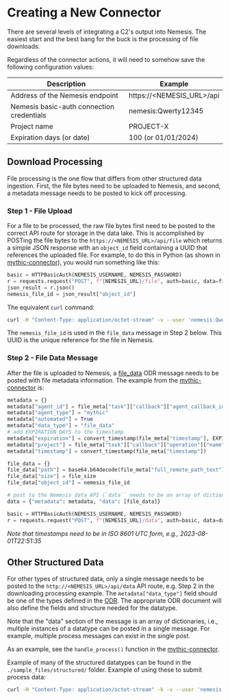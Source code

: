 # Creating a New Connector

There are several levels of integrating a C2's output into Nemesis. The easiest start and the best bang for the buck is the processing of file downloads.

Regardless of the connector actions, it will need to somehow save the following configuration values:

| Description                               | Example                      |
| ----------------------------------------- | ---------------------------- |
| Address of the Nemesis endpoint           | https://<NEMESIS_URL>/api     |
| Nemesis basic-auth connection credentials | nemesis:Qwerty12345          |
| Project name                              | PROJECT-X                    |
| Expiration days (or date)                 | 100 (or 01/01/2024)          |

## Download Processing

File processing is the one flow that differs from other structured data ingestion. First, the file bytes need to be uploaded to Nemesis, and second, a metadata message needs to be posted to kick off processing.

### Step 1 - File Upload

For a file to be processed, the raw file bytes first need to be posted to the correct API route for storage in the data lake. This is accomplished by POSTing the file bytes to the `https://<NEMESIS_URL>/api/file` which returns a simple JSON response with an `object_id` field containing a UUID that references the uploaded file. For example, to do this in Python (as shown in [mythic-connector](https://github.com/SpecterOps/Nemesis/blob/main/cmd/connectors/mythic-connector/sync.py)), you would run something like this:

```python
basic = HTTPBasicAuth(NEMESIS_USERNAME, NEMESIS_PASSWORD)
r = requests.request("POST", f"{NEMESIS_URL}/file", auth=basic, data=file_bytes, headers={"Content-Type": "application/octet-stream"})
json_result = r.json()
nemesis_file_id = json_result["object_id"]
```
The equivalent `curl` command:
```bash
curl -H "Content-Type: application/octet-stream" -v --user 'nemesis:Qwerty12345' -k --data-binary @/etc/issue https://192.168.230.42:8080/api/file
```

The `nemesis_file_id` is used in the `file_data` message in Step 2 below. This UUID is the unique reference for the file in Nemesis.

### Step 2 - File Data Message

After the file is uploaded to Nemesis, a [file_data](odr/references/file_data.md) ODR message needs to be posted with file metadata information. The example from the [mythic-connector](https://github.com/SpecterOps/Nemesis/blob/main/cmd/connectors/mythic-connector/sync.py) is:

```python
metadata = {}
metadata["agent_id"] = file_meta["task"]["callback"]["agent_callback_id"]
metadata["agent_type"] = "mythic"
metadata["automated"] = True
metadata["data_type"] = "file_data"
# add EXPIRATION_DAYS to the timestamp
metadata["expiration"] = convert_timestamp(file_meta["timestamp"], EXPIRATION_DAYS)
metadata["project"] = file_meta["task"]["callback"]["operation"]["name"]
metadata["timestamp"] = convert_timestamp(file_meta["timestamp"])

file_data = {}
file_data["path"] = base64.b64decode(file_meta["full_remote_path_text"]).decode("utf-8").replace("\\", "/")
file_data["size"] = file_size
file_data["object_id"] = nemesis_file_id

# post to the Nemesis data API (`data`` needs to be an array of dictionaries!)
data = {"metadata": metadata, "data": [file_data]}

basic = HTTPBasicAuth(NEMESIS_USERNAME, NEMESIS_PASSWORD)
r = requests.request("POST", f"{NEMESIS_URL}/data", auth=basic, data=data, headers={"Content-Type": "application/octet-stream"})
```

*Note that timestamps need to be in ISO 8601 UTC form, e.g., 2023-08-01T22:51:35*


## Other Structured Data

For other types of structured data, only a single message needs to be posted to the `http://<NEMESIS_URL>/api/data` API route, e.g. Step 2 in the downloading processing example. The `metadata["data_type"]` field should be one of the types defined in the [ODR](odr/references/). The appropriate ODR document will also define the fields and structure needed for the datatype.

Note that the "data" section of the message is an array of dictionaries, i.e., multiple instances of a datatype can be posted in a single message. For example, multiple process messages can exist in the single post.

As an example, see the `handle_process()` function in the [mythic-connector](https://github.com/SpecterOps/Nemesis/blob/main/cmd/connectors/mythic-connector/sync.py).

Example of many of the structured datatypes can be found in the `./sample_files/structured/` folder. Example of using these to submit process data:
```bash
curl -H "Content-Type: application/octet-stream" -k -v --user 'nemesis:Qwerty12345' --data-binary @./sample_files/structured/process_data.json https://192.168.230.42:8080/api/data
```

